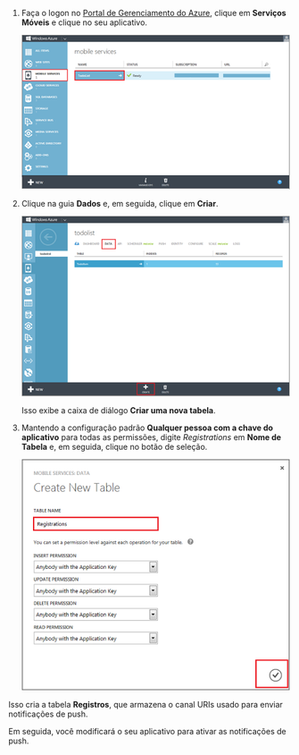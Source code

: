 ﻿
1. Faça o logon no [Portal de Gerenciamento do Azure], clique em **Serviços Móveis** e clique no seu aplicativo.

	![](./media/mobile-services-create-new-push-table/mobile-services-selection.png)

2. Clique na guia **Dados** e, em seguida, clique em **Criar**.

	![](./media/mobile-services-create-new-push-table/mobile-create-table.png)

	Isso exibe a caixa de diálogo **Criar uma nova tabela**.

3. Mantendo a configuração padrão **Qualquer pessoa com a chave do aplicativo** para todas as permissões, digite _Registrations_ em **Nome de Tabela** e, em seguida, clique no botão de seleção.

	![](./media/mobile-services-create-new-push-table/mobile-create-registrations-table.png)

  Isso cria a tabela **Registros**, que armazena o canal URIs usado para enviar notificações de push.

Em seguida, você modificará o seu aplicativo para ativar as notificações de push.

<!-- URLs -->
[Portal de Gerenciamento do Azure]: https://manage.windowsazure.com/

<!--HONumber=42-->
